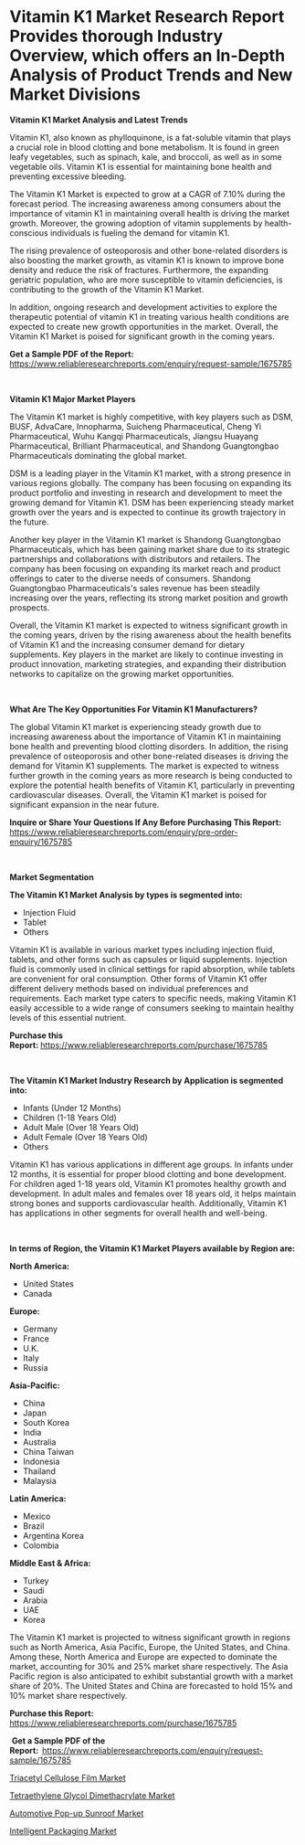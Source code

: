 <p><h1>Vitamin K1 Market Research Report Provides thorough Industry Overview, which offers an In-Depth Analysis of Product Trends and New Market Divisions</h1></p><p><strong>Vitamin K1 Market Analysis and Latest Trends</strong></p>
<p><p>Vitamin K1, also known as phylloquinone, is a fat-soluble vitamin that plays a crucial role in blood clotting and bone metabolism. It is found in green leafy vegetables, such as spinach, kale, and broccoli, as well as in some vegetable oils. Vitamin K1 is essential for maintaining bone health and preventing excessive bleeding.</p><p>The Vitamin K1 Market is expected to grow at a CAGR of 7.10% during the forecast period. The increasing awareness among consumers about the importance of vitamin K1 in maintaining overall health is driving the market growth. Moreover, the growing adoption of vitamin supplements by health-conscious individuals is fueling the demand for vitamin K1.</p><p>The rising prevalence of osteoporosis and other bone-related disorders is also boosting the market growth, as vitamin K1 is known to improve bone density and reduce the risk of fractures. Furthermore, the expanding geriatric population, who are more susceptible to vitamin deficiencies, is contributing to the growth of the Vitamin K1 Market.</p><p>In addition, ongoing research and development activities to explore the therapeutic potential of vitamin K1 in treating various health conditions are expected to create new growth opportunities in the market. Overall, the Vitamin K1 Market is poised for significant growth in the coming years.</p></p>
<p><strong>Get a Sample PDF of the Report:&nbsp;</strong> <a href="https://www.reliableresearchreports.com/enquiry/request-sample/1675785">https://www.reliableresearchreports.com/enquiry/request-sample/1675785</a></p>
<p>&nbsp;</p>
<p><strong>Vitamin K1 Major Market Players</strong></p>
<p><p>The Vitamin K1 market is highly competitive, with key players such as DSM, BUSF, AdvaCare, Innopharma, Suicheng Pharmaceutical, Cheng Yi Pharmaceutical, Wuhu Kangqi Pharmaceuticals, Jiangsu Huayang Pharmaceutical, Brilliant Pharmaceutical, and Shandong Guangtongbao Pharmaceuticals dominating the global market.</p><p>DSM is a leading player in the Vitamin K1 market, with a strong presence in various regions globally. The company has been focusing on expanding its product portfolio and investing in research and development to meet the growing demand for Vitamin K1. DSM has been experiencing steady market growth over the years and is expected to continue its growth trajectory in the future.</p><p>Another key player in the Vitamin K1 market is Shandong Guangtongbao Pharmaceuticals, which has been gaining market share due to its strategic partnerships and collaborations with distributors and retailers. The company has been focusing on expanding its market reach and product offerings to cater to the diverse needs of consumers. Shandong Guangtongbao Pharmaceuticals's sales revenue has been steadily increasing over the years, reflecting its strong market position and growth prospects.</p><p>Overall, the Vitamin K1 market is expected to witness significant growth in the coming years, driven by the rising awareness about the health benefits of Vitamin K1 and the increasing consumer demand for dietary supplements. Key players in the market are likely to continue investing in product innovation, marketing strategies, and expanding their distribution networks to capitalize on the growing market opportunities.</p></p>
<p>&nbsp;</p>
<p><strong>What Are The Key Opportunities For Vitamin K1 Manufacturers?</strong></p>
<p><p>The global Vitamin K1 market is experiencing steady growth due to increasing awareness about the importance of Vitamin K1 in maintaining bone health and preventing blood clotting disorders. In addition, the rising prevalence of osteoporosis and other bone-related diseases is driving the demand for Vitamin K1 supplements. The market is expected to witness further growth in the coming years as more research is being conducted to explore the potential health benefits of Vitamin K1, particularly in preventing cardiovascular diseases. Overall, the Vitamin K1 market is poised for significant expansion in the near future.</p></p>
<p><strong>Inquire or Share Your Questions If Any Before Purchasing This Report:</strong> <a href="https://www.reliableresearchreports.com/enquiry/pre-order-enquiry/1675785">https://www.reliableresearchreports.com/enquiry/pre-order-enquiry/1675785</a></p>
<p>&nbsp;</p>
<p><strong>Market Segmentation</strong></p>
<p><strong>The Vitamin K1 Market Analysis by types is segmented into:</strong></p>
<p><ul><li>Injection Fluid</li><li>Tablet</li><li>Others</li></ul></p>
<p><p>Vitamin K1 is available in various market types including injection fluid, tablets, and other forms such as capsules or liquid supplements. Injection fluid is commonly used in clinical settings for rapid absorption, while tablets are convenient for oral consumption. Other forms of Vitamin K1 offer different delivery methods based on individual preferences and requirements. Each market type caters to specific needs, making Vitamin K1 easily accessible to a wide range of consumers seeking to maintain healthy levels of this essential nutrient.</p></p>
<p><strong>Purchase this Report:&nbsp;</strong><a href="https://www.reliableresearchreports.com/purchase/1675785">https://www.reliableresearchreports.com/purchase/1675785</a></p>
<p>&nbsp;</p>
<p><strong>The Vitamin K1 Market Industry Research by Application is segmented into:</strong></p>
<p><ul><li>Infants (Under 12 Months)</li><li>Children (1-18 Years Old)</li><li>Adult Male (Over 18 Years Old)</li><li>Adult Female (Over 18 Years Old)</li><li>Others</li></ul></p>
<p><p>Vitamin K1 has various applications in different age groups. In infants under 12 months, it is essential for proper blood clotting and bone development. For children aged 1-18 years old, Vitamin K1 promotes healthy growth and development. In adult males and females over 18 years old, it helps maintain strong bones and supports cardiovascular health. Additionally, Vitamin K1 has applications in other segments for overall health and well-being.</p></p>
<p>&nbsp;</p>
<p><strong>In terms of Region, the Vitamin K1 Market Players available by Region are:</strong></p>
<p>
    <p> <strong> North America: </strong>
        <ul>
            <li>United States</li>
            <li>Canada</li>
        </ul>
        </p> 
    <p> <strong> Europe: </strong>
        <ul>
            <li>Germany</li>
            <li>France</li>
            <li>U.K.</li>
            <li>Italy</li>
            <li>Russia</li>
        </ul>
        </p> 
    <p> <strong> Asia-Pacific: </strong>
        <ul>
            <li>China</li>
            <li>Japan</li>
            <li>South Korea</li>
            <li>India</li>
            <li>Australia</li>
            <li>China Taiwan</li>
            <li>Indonesia</li>
            <li>Thailand</li>
            <li>Malaysia</li>
        </ul>
        </p> 
    <p> <strong> Latin America: </strong>
        <ul>
            <li>Mexico</li>
            <li>Brazil</li>
            <li>Argentina Korea</li>
            <li>Colombia</li>
        </ul>
        </p> 
    <p> <strong> Middle East & Africa: </strong>
        <ul>
            <li>Turkey</li>
            <li>Saudi</li>
            <li>Arabia</li>
            <li>UAE</li>
            <li>Korea</li>
        </ul>
    </p>
    </p>
<p><p>The Vitamin K1 market is projected to witness significant growth in regions such as North America, Asia Pacific, Europe, the United States, and China. Among these, North America and Europe are expected to dominate the market, accounting for 30% and 25% market share respectively. The Asia Pacific region is also anticipated to exhibit substantial growth with a market share of 20%. The United States and China are forecasted to hold 15% and 10% market share respectively.</p></p>
<p><strong>Purchase this Report: </strong><a href="https://www.reliableresearchreports.com/purchase/1675785">https://www.reliableresearchreports.com/purchase/1675785</a></p>
<p>&nbsp;<strong>Get a Sample PDF of the Report:&nbsp;&nbsp;</strong><a href="https://www.reliableresearchreports.com/enquiry/request-sample/1675785">https://www.reliableresearchreports.com/enquiry/request-sample/1675785</a></p>
<p><strong></strong></p>
<p><p><a href="https://github.com/nathandecarvalho/Market-Research-Report-List-2/blob/main/triacetyl-cellulose-film-market.md">Triacetyl Cellulose Film Market</a></p><p><a href="https://spotless-saver-8fd.notion.site/Tetraethylene-Glycol-Dimethacrylate-Market-Analysis-Examines-its-Scope-on-Growth-Opportunities-and--530891c6c39a41eab2e76545a64abd59">Tetraethylene Glycol Dimethacrylate Market</a></p><p><a href="https://view.publitas.com/reportprime-1/automotive-pop-up-sunroof-market-size-global-industry-overview-market-segmentation-and-forecast-2023-to-2030/">Automotive Pop-up Sunroof Market</a></p><p><a href="https://github.com/julyju69/Market-Research-Report-List-2/blob/main/intelligent-packaging-market.md">Intelligent Packaging Market</a></p></p>